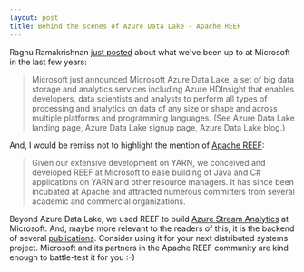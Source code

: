 ```yaml
---
layout: post
title: Behind the scenes of Azure Data Lake - Apache REEF
---
```


Raghu Ramakrishnan [just posted][ADL] about what we've been up to at Microsoft
in the last few years:

>Microsoft just announced Microsoft Azure Data Lake, a set of big data storage and analytics services including Azure HDInsight that enables developers, data scientists and analysts to perform all types of processing and analytics on data of any size or shape and across multiple platforms and programming languages. (See Azure Data Lake landing page, Azure Data Lake signup page, Azure Data Lake blog.)

And, I would be remiss not to highlight the mention of [Apache REEF][REEF]:

> Given our extensive development on YARN, we conceived and developed REEF at Microsoft to ease building of Java and C# applications on YARN and other resource managers. It has since been incubated at Apache and attracted numerous committers from several academic and commercial organizations.

Beyond Azure Data Lake, we used REEF to build [Azure Stream Analytics][ASA] at
Microsoft. And, maybe more relevant to the readers of this, it is the backend
of several [publications](/publications/). Consider using it for your next
distributed systems project. Microsoft and its partners in the Apache REEF
community are kind enough to battle-test it for you :-)

[ADL]: https://azure.microsoft.com/en-us/blog/behind-the-scenes-of-azure-data-lake-bringing-microsoft-s-big-data-experience-to-hadoop/
[REEF]: http://reef.apache.org
[ASA]: https://azure.microsoft.com/en-us/services/stream-analytics/
